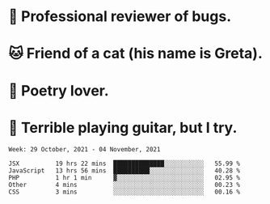 # 🐛 Professional reviewer of bugs.
# 🐱 Friend of a cat (his name is Greta).
# 📜 Poetry lover.
# 🎸 Terrible playing guitar, but I try.

<!--START_SECTION:waka-->
```text
Week: 29 October, 2021 - 04 November, 2021

JSX          19 hrs 22 mins  ██████████████░░░░░░░░░░░   55.99 % 
JavaScript   13 hrs 56 mins  ██████████░░░░░░░░░░░░░░░   40.28 % 
PHP          1 hr 1 min      ▓░░░░░░░░░░░░░░░░░░░░░░░░   02.95 % 
Other        4 mins          ░░░░░░░░░░░░░░░░░░░░░░░░░   00.23 % 
CSS          3 mins          ░░░░░░░░░░░░░░░░░░░░░░░░░   00.16 % 
```
<!--END_SECTION:waka-->
